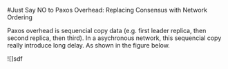 #Just Say NO to Paxos Overhead: Replacing Consensus with Network Ordering

Paxos overhead is sequencial copy data (e.g. first leader replica, then second replica, then third). In a asychronous network, this sequencial copy really introduce long delay. As shown in the figure below.

![]sdf
